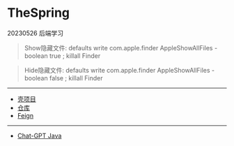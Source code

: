 # TheSpring

20230526 后端学习

> Show隐藏文件:
> defaults write com.apple.finder AppleShowAllFiles -boolean true ; killall Finder


> Hide隐藏文件:
> defaults write com.apple.finder AppleShowAllFiles -boolean false ; killall Finder

***

- [壳项目](https://start.spring.io/)
- [仓库](https://mvnrepository.com/)
- [Feign](https://github.com/OpenFeign/feign)

***

- [Chat-GPT Java](https://chatgpt-java.unfbx.com/docs/project_introduction)